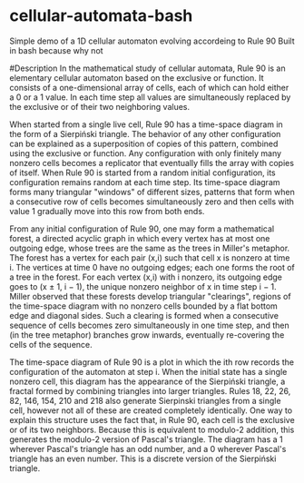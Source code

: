 # cellular-automata-bash
Simple demo of a 1D cellular automaton evolving accordeing to Rule 90
Built in bash because why not


#Description
In the mathematical study of cellular automata, Rule 90 is an elementary cellular automaton based on the exclusive or function. It consists of a one-dimensional array of cells, each of which can hold either a 0 or a 1 value. In each time step all values are simultaneously replaced by the exclusive or of their two neighboring values.

When started from a single live cell, Rule 90 has a time-space diagram in the form of a Sierpiński triangle. The behavior of any other configuration can be explained as a superposition of copies of this pattern, combined using the exclusive or function. Any configuration with only finitely many nonzero cells becomes a replicator that eventually fills the array with copies of itself. When Rule 90 is started from a random initial configuration, its configuration remains random at each time step. Its time-space diagram forms many triangular "windows" of different sizes, patterns that form when a consecutive row of cells becomes simultaneously zero and then cells with value 1 gradually move into this row from both ends. 

From any initial configuration of Rule 90, one may form a mathematical forest, a directed acyclic graph in which every vertex has at most one outgoing edge, whose trees are the same as the trees in Miller's metaphor. The forest has a vertex for each pair (x,i) such that cell x is nonzero at time i. The vertices at time 0 have no outgoing edges; each one forms the root of a tree in the forest. For each vertex (x,i) with i nonzero, its outgoing edge goes to (x ± 1, i − 1), the unique nonzero neighbor of x in time step i − 1. Miller observed that these forests develop triangular "clearings", regions of the time-space diagram with no nonzero cells bounded by a flat bottom edge and diagonal sides. Such a clearing is formed when a consecutive sequence of cells becomes zero simultaneously in one time step, and then (in the tree metaphor) branches grow inwards, eventually re-covering the cells of the sequence.

The time-space diagram of Rule 90 is a plot in which the ith row records the configuration of the automaton at step i. When the initial state has a single nonzero cell, this diagram has the appearance of the Sierpiński triangle, a fractal formed by combining triangles into larger triangles. Rules 18, 22, 26, 82, 146, 154, 210 and 218 also generate Sierpinski triangles from a single cell, however not all of these are created completely identically. One way to explain this structure uses the fact that, in Rule 90, each cell is the exclusive or of its two neighbors. Because this is equivalent to modulo-2 addition, this generates the modulo-2 version of Pascal's triangle. The diagram has a 1 wherever Pascal's triangle has an odd number, and a 0 wherever Pascal's triangle has an even number. This is a discrete version of the Sierpiński triangle.
